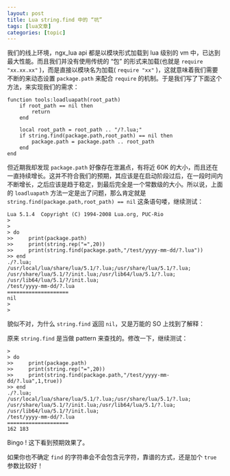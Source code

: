 ```yaml
---
layout: post
title: Lua string.find 中的 “坑”  
tags: [lua文章]
categories: [topic]
---
```

我们的线上环境，ngx_lua api 都是以模块形式加载到 lua 级别的 vm 中，已达到最大性能。而且我们并没有使用传统的 “包”
的形式来加载(也就是 `require "xx.xx.xx"` )，而是直接以模块名为加载( `require "xx"`
)，这就意味着我们需要不断的来动态设置 `package.path` 来配合 `require` 的机制。于是我们写了下面这个方法，来实现我们的需求：

    
    
    function tools:loadluapath(root_path)
        if root_path == nil then
            return
        end
    
        local root_path = root_path .. "/?.lua;"
        if string.find(package.path,root_path) == nil then
            package.path = package.path .. root_path
        end
    end
    

但近期我却发现 `package.path` 好像存在泄漏点，有将近 60K
的大小，而且还在一直持续增长。这并不符合我们的预期，其应该是在启动阶段过后，在一段时间内不断增长，之后应该是趋于稳定，到最后完全是一个常数级的大小。所以说，上面的
`loadluapath` 方法一定是出了问题，那么肯定就是 `string.find(package.path,root_path) == nil`
这条语句喽，继续测试：

    
    
    Lua 5.1.4  Copyright (C) 1994-2008 Lua.org, PUC-Rio
    >
    >
    > do
    >>     print(package.path)
    >>     print(string.rep("=",20))
    >>     print(string.find(package.path,"/test/yyyy-mm-dd/?.lua"))
    >> end
    ./?.lua;
    /usr/local/lua/share/lua/5.1/?.lua;/usr/share/lua/5.1/?.lua;
    /usr/share/lua/5.1/?/init.lua;/usr/lib64/lua/5.1/?.lua;
    /usr/lib64/lua/5.1/?/init.lua;
    /test/yyyy-mm-dd/?.lua
    ====================
    nil
    >
    >
    

貌似不对，为什么 `string.find` 返回 `nil`，又是万能的 SO 上找到了解释：

原来 `string.find` 是当做 pattern 来查找的。修改一下，继续测试：

    
    
    >
    > do
    >>     print(package.path)
    >>     print(string.rep("=",20))
    >>     print(string.find(package.path,"/test/yyyy-mm-dd/?.lua",1,true))
    >> end
    ./?.lua;
    /usr/local/lua/share/lua/5.1/?.lua;/usr/share/lua/5.1/?.lua;
    /usr/share/lua/5.1/?/init.lua;/usr/lib64/lua/5.1/?.lua;
    /usr/lib64/lua/5.1/?/init.lua;
    /test/yyyy-mm-dd/?.lua
    ====================
    162 183
    

Bingo ! 这下看到预期效果了。

如果你也不确定 `find` 的字符串会不会包含元字符，靠谱的方式，还是加个 `true` 参数比较好！